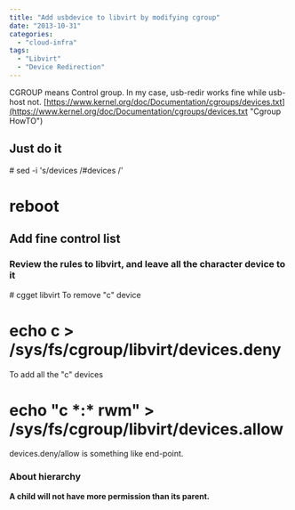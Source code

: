 ```yaml
---
title: "Add usbdevice to libvirt by modifying cgroup"
date: "2013-10-31"
categories: 
  - "cloud-infra"
tags:
  - "Libvirt"
  - "Device Redirection"
---
```


CGROUP means Control group. In my case, usb-redir works fine while usb-host not. [https://www.kernel.org/doc/Documentation/cgroups/devices.txt](https://www.kernel.org/doc/Documentation/cgroups/devices.txt "Cgroup HowTO")

## Just do it

\# sed -i 's/devices /#devices /'
# reboot

## Add fine control list

### Review the rules to libvirt, and leave all the character device to it

\# cgget libvirt
To remove "c" device
# echo c > /sys/fs/cgroup/libvirt/devices.deny
To add all the "c" devices
# echo "c \*:\* rwm" > /sys/fs/cgroup/libvirt/devices.allow

devices.deny/allow is something like end-point.

### About hierarchy

**A child will not have more permission than its parent.**
